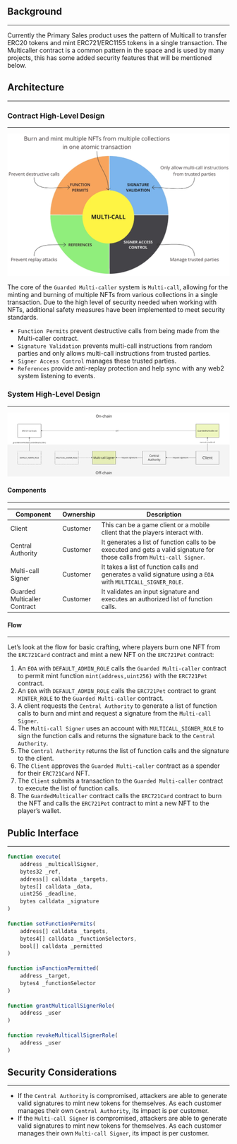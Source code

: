 ## Background
---
Currently the Primary Sales product uses the pattern of Multicall to transfer ERC20 tokens and mint ERC721/ERC1155 tokens in a single transaction. The Multicaller contract is a common pattern in the space and is used by many projects, this has some added security features that will be mentioned below.

## Architecture
---
### Contract High-Level Design
---
![alt text](202309-threat-model-multicaller/high-level.png "High Level")

The core of the `Guarded Multi-caller` system is `Multi-call`, allowing for the minting and burning of multiple NFTs from various collections in a single transaction. Due to the high level of security needed when working with NFTs, additional safety measures have been implemented to meet security standards.

- `Function Permits` prevent destructive calls from being made from the Multi-caller contract.
- `Signature Validation` prevents multi-call instructions from random parties and only allows multi-call instructions from trusted parties.
- `Signer Access Control` manages these trusted parties.
- `References` provide anti-replay protection and help sync with any web2 system listening to events.

### System High-Level Design
---
![alt text](202309-threat-model-multicaller/architecture.png "Architecture")
#### Components
---
| Component                    	| Ownership 	| Description                                                                                                             	|
|------------------------------	|-----------	|-------------------------------------------------------------------------------------------------------------------------	|
| Client                       	| Customer  	| This can be a game client or a mobile client that the players interact with.                                            	|
| Central Authority            	| Customer  	| It generates a list of function calls to be executed and gets a valid signature for those calls from `Multi-call Signer`. 	|
| Multi-call Signer            	| Customer 	  |  It takes a list of function calls and generates a valid signature using a `EOA` with `MULTICALL_SIGNER_ROLE`.              	|
| Guarded Multicaller Contract 	| Customer  	| It validates an input signature and executes an authorized list of function calls.                                      	|

#### Flow
---
Let’s look at the flow for basic crafting, where players burn one NFT from the `ERC721Card` contract and mint a new NFT on the `ERC721Pet` contract:

1. An `EOA` with `DEFAULT_ADMIN_ROLE` calls the `Guarded Multi-caller` contract to permit mint function `mint(address,uint256)` with the `ERC721Pet` contract.
2. An `EOA` with `DEFAULT_ADMIN_ROLE` calls the `ERC721Pet` contract to grant `MINTER_ROLE` to the `Guarded Multi-caller` contract.
3. A client requests the `Central Authority` to generate a list of function calls to burn and mint and request a signature from the `Multi-call Signer`.
4. The `Multi-call Signer` uses an account with `MULTICALL_SIGNER_ROLE` to sign the function calls and returns the signature back to the `Central Authority`. 
5. The `Central Authority` returns the list of function calls and the signature to the client.
6. The `Client` approves the `Guarded Multi-caller` contract as a spender for their `ERC721Card` NFT.
7. The `Client` submits a transaction to the `Guarded Multi-caller` contract to execute the list of function calls.
8. The `GuardedMulticaller` contract calls the `ERC721Card` contract to burn the NFT and calls the `ERC721Pet` contract to mint a new NFT to the player’s wallet.

## Public Interface
---
```javascript
function execute(
    address _multicallSigner,
    bytes32 _ref,
    address[] calldata _targets,
    bytes[] calldata _data,
    uint256 _deadline,
    bytes calldata _signature
)

function setFunctionPermits(
    address[] calldata _targets,
    bytes4[] calldata _functionSelectors,
    bool[] calldata _permitted
)

function isFunctionPermitted(
    address _target,
    bytes4 _functionSelector
)

function grantMulticallSignerRole(
    address _user
)

function revokeMulticallSignerRole(
    address _user
)
```

## Security Considerations
---
- If the `Central Authority` is compromised, attackers are able to generate valid signatures to mint new tokens for themselves. As each customer manages their own `Central Authority`, its impact is per customer.
- If the `Multi-call Signer` is compromised, attackers are able to generate valid signatures to mint new tokens for themselves. As each customer manages their own `Multi-call Signer`, its impact is per customer.
